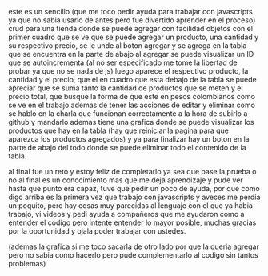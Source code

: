 este es un sencillo (que me toco pedir ayuda para trabajar con javascripts ya que no sabia usarlo de antes pero fue divertido aprender en el proceso) crud para una tienda donde se puede agregar con facilidad objetos con el primer cuadro que se ve que se puede agregar
un producto, una cantidad y su respectivo precio, se le unde al boton agregar y se agrega en la tabla que se encuentra en la parte de abajo
al agregar se puede visualizar un ID que se autoincrementa (al no ser especificado me tome la libertad de probar ya que no se nada de js)
luego aparece el respectivo producto, la cantidad y el precio, que el en cuadro que esta debajo de la tabla se puede apreciar que se suma
tanto la cantidad de productos que se meten y el precio total, que busque la forma de que este en pesos colombianos como se ve en el trabajo
ademas de tener las acciones de editar y eliminar como se hablo en la charla que funcionan correctamente a la hora de subirlo a github y mandarlo
ademas tiene una grafica donde se puede visualizar los productos que hay en la tabla (hay que reiniciar la pagina para que aparezca los productos agregados) y ya para finalizar hay un boton en la parte de abajo del todo donde se puede eliminar todo el contenido de la tabla.

al final fue un reto y estoy feliz de completarlo ya sea que pase la prueba o no al final es un conocimiento mas que me deja aprendizaje y pude ver hasta que punto era capaz, tuve que pedir un poco de ayuda, por que como digo arriba es la primera vez que trabajo con javascripts y aveces me perdia un poquito, pero hay cosas muy parecidas al lenguaje con el que ya habia trabajo, vi videos y pedi ayuda a compañeros que me ayudaron como a entender el codigo pero intente entender lo mayor posible, muchas gracias por la oportunidad y ojala poder trabajar con ustedes.

(ademas la grafica si me toco sacarla de otro lado por que la queria agregar pero no sabia como hacerlo pero pude complementarlo al codigo sin tantos problemas)